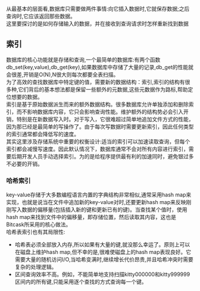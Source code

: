 从最基本的层面看,数据库只需要做两件事情:向它插入数据时,它就保存数据;之后查询时,它应该返回那些数据。  
这里要探讨的是如何存储输入的数据，并在接收到查询请求时怎样重新找到数据  
## 索引  
数据库的核心功能就是存储和查询,一个最简单的数据库:有两个函数db_set(key,value),db_get(key),如果数据库中存储了大量的记录,db_get的性能就会很差,开销是O(N),N很大则每次都要全表扫描。  
为了高效的查找数据库中特定键的值，需要新的数据结构：索引,索引的结构有很多种,它们背后的基本想法都是保留一些额外的元数据,这些元数据作为路标,帮助定位想要的数据。  
索引是基于原始数据派生而来的额外数据结构。很多数据库允许单独添加和删除索引，而不影响数据库内容，它只会影响查询性能。维护额外的结构势必会引入开销，特别是在新数据写入时。对于写入，它很难超过简单地追加文件方式的性能，因为那已经是最简单的写操作了。由于每次写数据时需要更新索引，因此任何类型的索引通常都会降低写的速度。  
其实这里涉及存储系统中重要的权衡设计:适当的索引可以加速读取查询，但每个索引都会减慢写速度。因此默认情况下，数据库通常不会对所有内容进行索引，需要后期开发人员手动选择索引。为的是给程序提供最有利的加速同时，避免银过多不必要的开销。
### 哈希索引  
key-value存储于大多数编程语言内置的字典结构非常相似,通常采用hash map来实现，也就是说当在文件中追加新的key-value对时,还要更新hash map来反映刚刚写入数据的偏移量(包括插入新的键和更新已有的键)。当查找某个值时，使用hash map来找到文件中的偏移量，即存储位置，然后读取其内容，这也是Bitcask所采用的核心做法。   
哈希表索引也有其局限性:
- 哈希表必须全部放入内存,所以如果有大量的键,就没那么幸运了。原则上可以在磁盘上维护hash map,但不幸的是,很难使磁盘上的hash map表现良好。它需要大量的随机访问I/O,当哈希变满时,继续增长代价昂贵,并且哈希冲突时需要复杂的处理逻辑。
- 区间查询效率不高。例如，不能简单地支持扫描kitty000000和kitty999999区间内的所有键,只能采用逐个查找的方式查询每一个键。 
